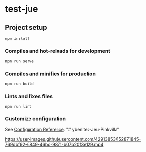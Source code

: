 # test-jue

## Project setup
```
npm install
```

### Compiles and hot-reloads for development
```
npm run serve
```

### Compiles and minifies for production
```
npm run build
```

### Lints and fixes files
```
npm run lint
```

### Customize configuration
See [Configuration Reference](https://cli.vuejs.org/config/).
"# ybenites-Jeu-Pinkvilla" 


https://user-images.githubusercontent.com/42913853/152871845-769dbf92-6849-46bc-9871-b07b20f3e129.mp4

